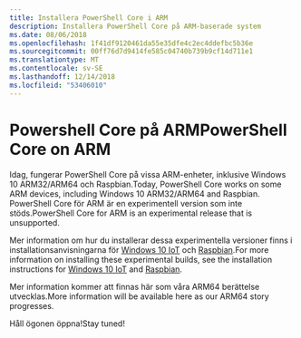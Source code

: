 ```yaml
---
title: Installera PowerShell Core i ARM
description: Installera PowerShell Core på ARM-baserade system
ms.date: 08/06/2018
ms.openlocfilehash: 1f41df9120461da55e35dfe4c2ec4ddefbc5b36e
ms.sourcegitcommit: 00ff76d7d9414fe585c04740b739b9cf14d711e1
ms.translationtype: MT
ms.contentlocale: sv-SE
ms.lasthandoff: 12/14/2018
ms.locfileid: "53406010"
---
```

# <a name="powershell-core-on-arm"></a><span data-ttu-id="f27e0-103">Powershell Core på ARM</span><span class="sxs-lookup"><span data-stu-id="f27e0-103">PowerShell Core on ARM</span></span>

<span data-ttu-id="f27e0-104">Idag, fungerar PowerShell Core på vissa ARM-enheter, inklusive Windows 10 ARM32/ARM64 och Raspbian.</span><span class="sxs-lookup"><span data-stu-id="f27e0-104">Today, PowerShell Core works on some ARM devices, including Windows 10 ARM32/ARM64 and Raspbian.</span></span>
<span data-ttu-id="f27e0-105">PowerShell Core för ARM är en experimentell version som inte stöds.</span><span class="sxs-lookup"><span data-stu-id="f27e0-105">PowerShell Core for ARM is an experimental release that is unsupported.</span></span>

<span data-ttu-id="f27e0-106">Mer information om hur du installerar dessa experimentella versioner finns i installationsanvisningarna för [Windows 10 IoT](installing-powershell-core-on-windows.md#deploying-on-windows-iot) och [Raspbian](installing-powershell-core-on-linux.md#raspbian).</span><span class="sxs-lookup"><span data-stu-id="f27e0-106">For more information on installing these experimental builds, see the installation instructions for [Windows 10 IoT](installing-powershell-core-on-windows.md#deploying-on-windows-iot) and [Raspbian](installing-powershell-core-on-linux.md#raspbian).</span></span>

<span data-ttu-id="f27e0-107">Mer information kommer att finnas här som våra ARM64 berättelse utvecklas.</span><span class="sxs-lookup"><span data-stu-id="f27e0-107">More information will be available here as our ARM64 story progresses.</span></span>

<span data-ttu-id="f27e0-108">Håll ögonen öppna!</span><span class="sxs-lookup"><span data-stu-id="f27e0-108">Stay tuned!</span></span>
